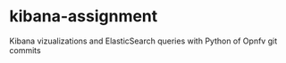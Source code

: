 # kibana-assignment
Kibana vizualizations and ElasticSearch queries with Python of Opnfv git commits
